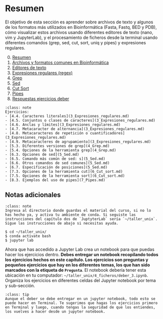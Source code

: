 # Resumen

El objetivo de esta sección es aprender sobre archivos de texto y algunos de los formatos más utilizados en Bioinformática (Fasta, Fastq, BED y PDB), cómo visualizar estos archivos usando diferentes editores de texto (nano, vim y JupyterLab), y el procesamiento de ficheros desde la terminal usando diferentes comandos (grep, sed, cut, sort, uniq y pipes) y expresiones regulares.

0. [Resumen](0_Resumen.md)
1. [Archivos y formatos comunes en Bioinformática](1_Archivos_formatos_comunes_Bioinformatica.md)
2. [Editores de texto](2_Editores_de_texto.md)
3. [Expresiones regulares (regex)](3_Expresiones_regulares.md)
4. [Grep](4_Grep.md)
5. [Sed](5_Sed.md)
6. [Cut Sort](6_Cut_sort.md)
7. [Pipes](7_Pipes.md)
8. [Respuestas ejercicios deber](8_Respuestas_ejercicios.md)

```{admonition} Deber
:class: note
Ejercicios:
- [4.4. Caracteres literales](3_Expresiones_regulares.md)
- [4.5. Conjuntos o clases de caracteres](3_Expresiones_regulares.md)
- [4.6. Anclas y límites](3_Expresiones_regulares.md)
- [4.7. Metacaracter de alternancia](3_Expresiones_regulares.md)
- [4.8. Metacaracteres de repetición o cuantificadores](3_Expresiones_regulares.md)
- [4.9. Metacaracteres de agrupamiento](3_Expresiones_regulares.md)
- [5.3. Diferentes versiones de grep](4_Grep.md)
- [5.4. Opciones de la herramienta grep](4_Grep.md)
- [6.3. Opciones de sed](5_Sed.md)
- [6.5. Comando más común de sed: s](5_Sed.md)
- [6.6. Otros comandos de sed comunes](5_Sed.md)
- [6.7. Especificación de posiciones](5_Sed.md)
- [7.3. Opciones de la herramienta cut](6_Cut_sort.md)
- [7.5. Opciones de la herramienta sort](6_Cut_sort.md)
- [8.3. Ejemplos del uso de pipes](7_Pipes.md)
```

## Notas adicionales

```{admonition} Nota importante
:class: note
Ingresa al directorio donde guardas el material del curso, si no lo has hecho ya, y activa tu ambiente de conda. Si seguiste las instrucciones del capítulo dos de `JuptyterLab` sería `~/taller_unix`. Sigue las instrucciones de abajo si necesitas ayuda.
```

```shell
$ cd ~/taller_unix/
$ conda activate bash
$ jupyter lab
```

Ahora que has accedido a Jupyter Lab crea un notebook para que puedas hacer los ejercicios dentro. **Debes entregar un notebook recopilando todos los ejercicios hechos en este capítulo. Los ejercicios son preguntas y pequeños ejercicios que hay en los diferentes temas, los que han sido marcados con la etiqueta de `Pregunta`**. El notebook debería tener esta ubicación en tu computador: `~/taller_unix/4_ficheros/deber_3.ipynb`. Organiza los ejercicios en diferentes celdas del Jupyter notebook por tema y sub-sección.

```{admonition} Tip
:class: tip
Aunque el deber se debe entregar en un jupyter notebook, todo esto se puede hacer en Terminal. Te sugerimos que hagas los ejercicios primero en Terminal y luego, cuando tengas la seguridad de que los entiendes, los vuelves a hacer desde un jupyter notebook.
```
